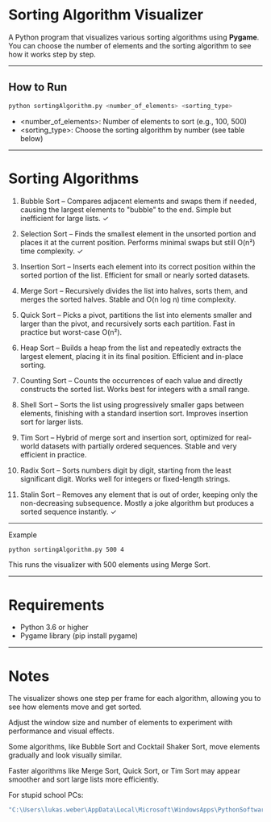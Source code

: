 # Sorting Algorithm Visualizer

A Python program that visualizes various sorting algorithms using **Pygame**.  
You can choose the number of elements and the sorting algorithm to see how it works step by step.

---

## How to Run

```bash
python sortingAlgorithm.py <number_of_elements> <sorting_type>

```
 - <number_of_elements>: Number of elements to sort (e.g., 100, 500)
 - <sorting_type>: Choose the sorting algorithm by number (see table below)

---

# Sorting Algorithms
1. Bubble Sort – Compares adjacent elements and swaps them if needed, causing the largest elements to "bubble" to the end. Simple but inefficient for large lists. ✓

2. Selection Sort – Finds the smallest element in the unsorted portion and places it at the current position. Performs minimal swaps but still O(n²) time complexity. ✓

3. Insertion Sort – Inserts each element into its correct position within the sorted portion of the list. Efficient for small or nearly sorted datasets.

4. Merge Sort – Recursively divides the list into halves, sorts them, and merges the sorted halves. Stable and O(n log n) time complexity.

5. Quick Sort – Picks a pivot, partitions the list into elements smaller and larger than the pivot, and recursively sorts each partition. Fast in practice but worst-case O(n²).

6. Heap Sort – Builds a heap from the list and repeatedly extracts the largest element, placing it in its final position. Efficient and in-place sorting.

7. Counting Sort – Counts the occurrences of each value and directly constructs the sorted list. Works best for integers with a small range.

8. Shell Sort – Sorts the list using progressively smaller gaps between elements, finishing with a standard insertion sort. Improves insertion sort for larger lists.

9. Tim Sort – Hybrid of merge sort and insertion sort, optimized for real-world datasets with partially ordered sequences. Stable and very efficient in practice.

10. Radix Sort – Sorts numbers digit by digit, starting from the least significant digit. Works well for integers or fixed-length strings.

11. Stalin Sort – Removes any element that is out of order, keeping only the non-decreasing subsequence. Mostly a joke algorithm but produces a sorted sequence instantly. ✓

---

Example

```bash
python sortingAlgorithm.py 500 4
```
This runs the visualizer with 500 elements using Merge Sort.

---

# Requirements
 - Python 3.6 or higher
 - Pygame library (pip install pygame)

---

# Notes
The visualizer shows one step per frame for each algorithm, allowing you to see how elements move and get sorted.

Adjust the window size and number of elements to experiment with performance and visual effects.

Some algorithms, like Bubble Sort and Cocktail Shaker Sort, move elements gradually and look visually similar.

Faster algorithms like Merge Sort, Quick Sort, or Tim Sort may appear smoother and sort large lists more efficiently.


For stupid school PCs:

```bash
"C:\Users\lukas.weber\AppData\Local\Microsoft\WindowsApps\PythonSoftwareFoundation.Python.3.8_qbz5n2kfra8p0\python.exe" sortingAlgorithm.py 100 2
```


